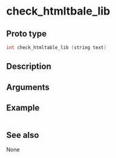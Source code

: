 # check_htmltbale_lib

## Proto type

```c
int check_htmltable_lib (string text)
```

## Description


## Arguments


## Example

```php
```

## See also
None
